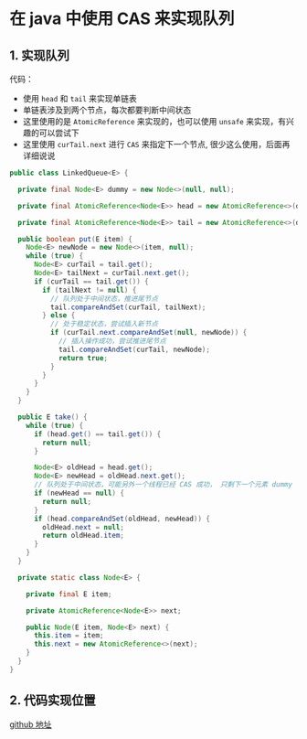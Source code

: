 # 在 java 中使用 CAS 来实现队列


## 1. 实现队列

代码：

* 使用 `head` 和 `tail` 来实现单链表
* 单链表涉及到两个节点，每次都要判断中间状态
* 这里使用的是 `AtomicReference` 来实现的，也可以使用 `unsafe` 来实现，有兴趣的可以尝试下
* 这里使用 `curTail.next` 进行 `CAS` 来指定下一个节点, 很少这么使用，后面再详细说说

```java
public class LinkedQueue<E> {

  private final Node<E> dummy = new Node<>(null, null);

  private final AtomicReference<Node<E>> head = new AtomicReference<>(dummy);

  private final AtomicReference<Node<E>> tail = new AtomicReference<>(dummy);

  public boolean put(E item) {
    Node<E> newNode = new Node<>(item, null);
    while (true) {
      Node<E> curTail = tail.get();
      Node<E> tailNext = curTail.next.get();
      if (curTail == tail.get()) {
        if (tailNext != null) {
          // 队列处于中间状态，推进尾节点
          tail.compareAndSet(curTail, tailNext);
        } else {
          // 处于稳定状态，尝试插入新节点
          if (curTail.next.compareAndSet(null, newNode)) {
            // 插入操作成功，尝试推进尾节点
            tail.compareAndSet(curTail, newNode);
            return true;
          }
        }
      }
    }
  }

  public E take() {
    while (true) {
      if (head.get() == tail.get()) {
        return null;
      }

      Node<E> oldHead = head.get();
      Node<E> newHead = oldHead.next.get();
      // 队列处于中间状态，可能另外一个线程已经 CAS 成功， 只剩下一个元素 dummy 了
      if (newHead == null) {
        return null;
      }
      if (head.compareAndSet(oldHead, newHead)) {
        oldHead.next = null;
        return oldHead.item;
      }
    }
  }

  private static class Node<E> {

    private final E item;

    private AtomicReference<Node<E>> next;

    public Node(E item, Node<E> next) {
      this.item = item;
      this.next = new AtomicReference<>(next);
    }
  }
}
```


## 2. 代码实现位置

[github 地址](https://github.com/ooooo-youwillsee/java-framework-guide/blob/main/demo-java-concurrent)

